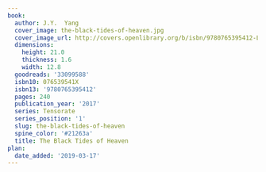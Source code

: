 ```yaml
---
book:
  author: J.Y.  Yang
  cover_image: the-black-tides-of-heaven.jpg
  cover_image_url: http://covers.openlibrary.org/b/isbn/9780765395412-L.jpg
  dimensions:
    height: 21.0
    thickness: 1.6
    width: 12.8
  goodreads: '33099588'
  isbn10: 076539541X
  isbn13: '9780765395412'
  pages: 240
  publication_year: '2017'
  series: Tensorate
  series_position: '1'
  slug: the-black-tides-of-heaven
  spine_color: '#21263a'
  title: The Black Tides of Heaven
plan:
  date_added: '2019-03-17'
---
```


